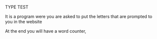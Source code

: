 TYPE TEST

It is a program were you are asked to put the letters that are prompted to you in the website

At the end you will have a word counter, 
